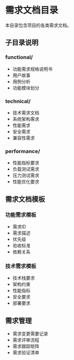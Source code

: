 # 需求文档目录

本目录包含项目的各类需求文档。

## 子目录说明

### functional/
- 功能需求规格说明书
- 用户故事
- 用例分析
- 功能模块划分

### technical/
- 技术需求文档
- 系统架构需求
- 性能需求
- 安全需求
- 兼容性需求

### performance/
- 性能指标要求
- 负载测试需求
- 压力测试需求
- 性能优化要求

## 需求文档模板

### 功能需求模板
- 需求ID
- 需求描述
- 优先级
- 验收标准
- 依赖关系

### 技术需求模板
- 技术栈要求
- 架构约束
- 性能指标
- 安全要求
- 部署要求

## 需求管理

- 需求变更需要记录
- 需求评审流程
- 需求跟踪矩阵
- 需求验证清单
